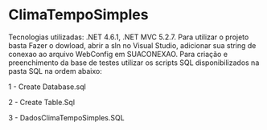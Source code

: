 # ClimaTempoSimples
Tecnologias utilizadas: .NET 4.6.1, .NET MVC 5.2.7.
Para utilizar o projeto basta Fazer o dowload, abrir a sln no Visual Studio, adicionar sua string de conexao ao arquivo WebConfig em SUACONEXAO.
Para criação e preenchimento da base de testes utilizar os scripts SQL disponibilizados na pasta SQL na ordem abaixo:

1 - Create Database.sql

2 - Create Table.Sql

3 - DadosClimaTempoSimples.SQL
